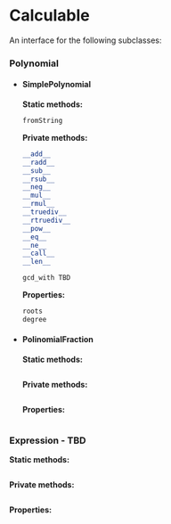 
# Calculable
An interface for the following subclasses:
### Polynomial
* #### SimplePolynomial
	__Static methods:__
	```python
	fromString
	```
	__Private methods:__
	```python
	__add__
	__radd__
	__sub__
	__rsub__
	__neg__
	__mul__
	__rmul__
	__truediv__
	__rtruediv__
	__pow__
	__eq__
	__ne__
	__call__
	__len__

	gcd_with TBD
	```
	__Properties:__
	```python
	roots
	degree
	```
* #### PolinomialFraction
	 __Static methods:__
	```python

	```
	__Private methods:__
	```python

	```
	__Properties:__
	```python

	```

### Expression - TBD
__Static methods:__
```python

```
__Private methods:__
```python

```
__Properties:__
```python

```